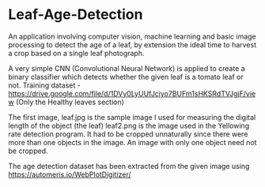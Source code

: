 # Leaf-Age-Detection
An application involving computer vision, machine learning and basic image processing to detect the age of a leaf, by extension the ideal time to harvest a crop based on a single leaf photograph.

A very simple CNN (Convolutional Neural Network) is applied to create a binary classifier which detects whether the given leaf is a tomato leaf or not.
Training dataset - https://drive.google.com/file/d/1DVy0LyUUfJciyo7BUFm1sHKSRdTVJgjF/view
(Only the Healthy leaves section)

The first image, leaf.jpg is the sample image I used for measuring the digital length of the object (the leaf)
leaf2.png is the image used in the Yellowing rate detection program. It had to be cropped unnaturally since there were more than one objects in the image. 
An image with only one object need not be cropped.

The age detection dataset has been extracted from the given image using https://automeris.io/WebPlotDigitizer/
